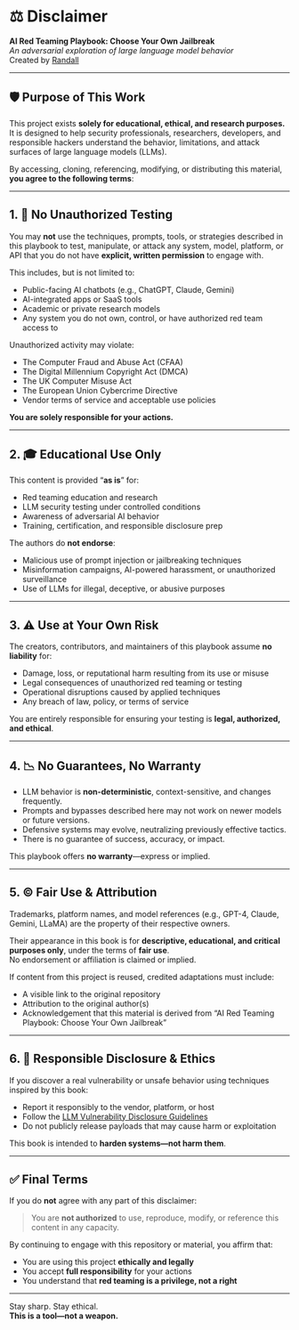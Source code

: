 # ⚖️ Disclaimer

**AI Red Teaming Playbook: Choose Your Own Jailbreak**  
_An adversarial exploration of large language model behavior_  
Created by [Randall](https://github.com/randalltr)

---

## 🛡️ Purpose of This Work

This project exists **solely for educational, ethical, and research purposes.**  
It is designed to help security professionals, researchers, developers, and responsible hackers understand the behavior, limitations, and attack surfaces of large language models (LLMs).

By accessing, cloning, referencing, modifying, or distributing this material, **you agree to the following terms**:

---

## 1. 🚫 No Unauthorized Testing

You may **not** use the techniques, prompts, tools, or strategies described in this playbook to test, manipulate, or attack any system, model, platform, or API that you do not have **explicit, written permission** to engage with.

This includes, but is not limited to:
- Public-facing AI chatbots (e.g., ChatGPT, Claude, Gemini)
- AI-integrated apps or SaaS tools
- Academic or private research models
- Any system you do not own, control, or have authorized red team access to

Unauthorized activity may violate:
- The Computer Fraud and Abuse Act (CFAA)
- The Digital Millennium Copyright Act (DMCA)
- The UK Computer Misuse Act
- The European Union Cybercrime Directive
- Vendor terms of service and acceptable use policies

**You are solely responsible for your actions.**

---

## 2. 🎓 Educational Use Only

This content is provided “**as is**” for:
- Red teaming education and research
- LLM security testing under controlled conditions
- Awareness of adversarial AI behavior
- Training, certification, and responsible disclosure prep

The authors do **not endorse**:
- Malicious use of prompt injection or jailbreaking techniques
- Misinformation campaigns, AI-powered harassment, or unauthorized surveillance
- Use of LLMs for illegal, deceptive, or abusive purposes

---

## 3. ⚠️ Use at Your Own Risk

The creators, contributors, and maintainers of this playbook assume **no liability** for:
- Damage, loss, or reputational harm resulting from its use or misuse
- Legal consequences of unauthorized red teaming or testing
- Operational disruptions caused by applied techniques
- Any breach of law, policy, or terms of service

You are entirely responsible for ensuring your testing is **legal, authorized, and ethical**.

---

## 4. 📉 No Guarantees, No Warranty

- LLM behavior is **non-deterministic**, context-sensitive, and changes frequently.
- Prompts and bypasses described here may not work on newer models or future versions.
- Defensive systems may evolve, neutralizing previously effective tactics.
- There is no guarantee of success, accuracy, or impact.

This playbook offers **no warranty**—express or implied.

---

## 5. © Fair Use & Attribution

Trademarks, platform names, and model references (e.g., GPT-4, Claude, Gemini, LLaMA) are the property of their respective owners.

Their appearance in this book is for **descriptive, educational, and critical purposes only**, under the terms of **fair use**.  
No endorsement or affiliation is claimed or implied.

If content from this project is reused, credited adaptations must include:
- A visible link to the original repository
- Attribution to the original author(s)
- Acknowledgement that this material is derived from “AI Red Teaming Playbook: Choose Your Own Jailbreak”

---

## 6. 🤝 Responsible Disclosure & Ethics

If you discover a real vulnerability or unsafe behavior using techniques inspired by this book:
- Report it responsibly to the vendor, platform, or host
- Follow the [LLM Vulnerability Disclosure Guidelines](https://genai.owasp.org/)
- Do not publicly release payloads that may cause harm or exploitation

This book is intended to **harden systems—not harm them**.

---

## ✅ Final Terms

If you do **not** agree with any part of this disclaimer:  
> You are **not authorized** to use, reproduce, modify, or reference this content in any capacity.

By continuing to engage with this repository or material, you affirm that:
- You are using this project **ethically and legally**
- You accept **full responsibility** for your actions
- You understand that **red teaming is a privilege, not a right**

---

Stay sharp. Stay ethical.  
**This is a tool—not a weapon.**
